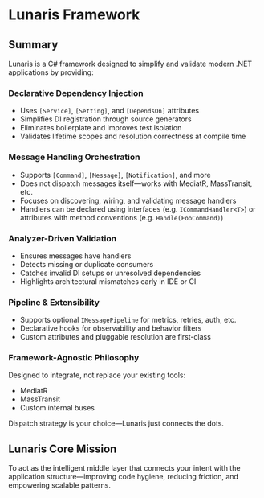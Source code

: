 # Lunaris Framework

## Summary

Lunaris is a C# framework designed to simplify and validate modern .NET applications by providing:

### Declarative Dependency Injection
- Uses `[Service]`, `[Setting]`, and `[DependsOn]` attributes
- Simplifies DI registration through source generators
- Eliminates boilerplate and improves test isolation
- Validates lifetime scopes and resolution correctness at compile time

### Message Handling Orchestration
- Supports `[Command]`, `[Message]`, `[Notification]`, and more
- Does not dispatch messages itself—works with MediatR, MassTransit, etc.
- Focuses on discovering, wiring, and validating message handlers
- Handlers can be declared using interfaces (e.g. `ICommandHandler<T>`) or attributes with method conventions (e.g. `Handle(FooCommand)`)

### Analyzer-Driven Validation
- Ensures messages have handlers
- Detects missing or duplicate consumers
- Catches invalid DI setups or unresolved dependencies
- Highlights architectural mismatches early in IDE or CI

### Pipeline & Extensibility
- Supports optional `IMessagePipeline` for metrics, retries, auth, etc.
- Declarative hooks for observability and behavior filters
- Custom attributes and pluggable resolution are first-class

### Framework-Agnostic Philosophy
Designed to integrate, not replace your existing tools:
- MediatR
- MassTransit
- Custom internal buses

Dispatch strategy is your choice—Lunaris just connects the dots.

## Lunaris Core Mission
To act as the intelligent middle layer that connects your intent with the application structure—improving code hygiene, reducing friction, and empowering scalable patterns.

